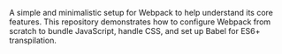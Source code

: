A simple and minimalistic setup for Webpack to help understand its core features. This repository demonstrates how to configure Webpack from scratch to bundle JavaScript, handle CSS, and set up Babel for ES6+ transpilation.

